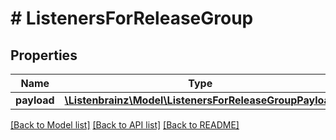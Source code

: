 # # ListenersForReleaseGroup

## Properties

Name | Type | Description | Notes
------------ | ------------- | ------------- | -------------
**payload** | [**\Listenbrainz\Model\ListenersForReleaseGroupPayload**](ListenersForReleaseGroupPayload.md) |  |

[[Back to Model list]](../../README.md#models) [[Back to API list]](../../README.md#endpoints) [[Back to README]](../../README.md)

